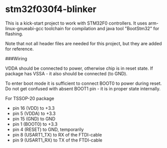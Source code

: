# stm32f030f4-blinker

This is a kick-start project to work with STM32F0 controllers.
It uses arm-linux-gnueabi-gcc toolchain for compilation and java tool "BootStm32" for flashing.

Note that not all header files are needed for this project, but they are added for reference.

###Wiring

VDDA should be connected to power, otherwise chip is in reset state. If package has VSSA - it
also should be connected (to GND).

To enter boot mode it is sufficient to connect BOOT0 to power during reset. Do not get confused
with absent BOOT1 pin - it is in proper state internally.

For TSSOP-20 package

- pin 16 (VDD) to +3.3
- pin 5  (VDDA) to +3.3
- pin 15 (GND) to GND
- pin 1  (BOOT0) to +3.3
- pin 4  (RESET) to GND, temporarily
- pin 8  (USART1_TX) to RX of the FTDI-cable
- pin 9  (USART1_RX) to TX of the FTDI-cable

